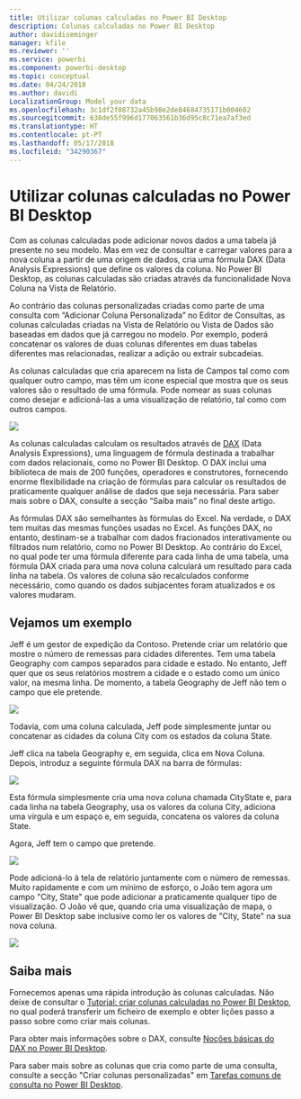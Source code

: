 ```yaml
---
title: Utilizar colunas calculadas no Power BI Desktop
description: Colunas calculadas no Power BI Desktop
author: davidiseminger
manager: kfile
ms.reviewer: ''
ms.service: powerbi
ms.component: powerbi-desktop
ms.topic: conceptual
ms.date: 04/24/2018
ms.author: davidi
LocalizationGroup: Model your data
ms.openlocfilehash: 3c1df2f08732a45b98e2de84684735171b004602
ms.sourcegitcommit: 638de55f996d177063561b36d95c8c71ea7af3ed
ms.translationtype: HT
ms.contentlocale: pt-PT
ms.lasthandoff: 05/17/2018
ms.locfileid: "34290367"
---
```

# <a name="using-calculated-columns-in-power-bi-desktop"></a>Utilizar colunas calculadas no Power BI Desktop
Com as colunas calculadas pode adicionar novos dados a uma tabela já presente no seu modelo. Mas em vez de consultar e carregar valores para a nova coluna a partir de uma origem de dados, cria uma fórmula DAX (Data Analysis Expressions) que define os valores da coluna. No Power BI Desktop, as colunas calculadas são criadas através da funcionalidade Nova Coluna na Vista de Relatório.

Ao contrário das colunas personalizadas criadas como parte de uma consulta com “Adicionar Coluna Personalizada” no Editor de Consultas, as colunas calculadas criadas na Vista de Relatório ou Vista de Dados são baseadas em dados que já carregou no modelo. Por exemplo, poderá concatenar os valores de duas colunas diferentes em duas tabelas diferentes mas relacionadas, realizar a adição ou extrair subcadeias.

As colunas calculadas que cria aparecem na lista de Campos tal como com qualquer outro campo, mas têm um ícone especial que mostra que os seus valores são o resultado de uma fórmula. Pode nomear as suas colunas como desejar e adicioná-las a uma visualização de relatório, tal como com outros campos.

![](media/desktop-calculated-columns/calccolinpbid_fields.png)

As colunas calculadas calculam os resultados através de [DAX](https://msdn.microsoft.com/library/gg413422.aspx) (Data Analysis Expressions), uma linguagem de fórmula destinada a trabalhar com dados relacionais, como no Power BI Desktop. O DAX inclui uma biblioteca de mais de 200 funções, operadores e construtores, fornecendo enorme flexibilidade na criação de fórmulas para calcular os resultados de praticamente qualquer análise de dados que seja necessária. Para saber mais sobre o DAX, consulte a secção “Saiba mais” no final deste artigo.

As fórmulas DAX são semelhantes às fórmulas do Excel. Na verdade, o DAX tem muitas das mesmas funções usadas no Excel. As funções DAX, no entanto, destinam-se a trabalhar com dados fracionados interativamente ou filtrados num relatório, como no Power BI Desktop. Ao contrário do Excel, no qual pode ter uma fórmula diferente para cada linha de uma tabela, uma fórmula DAX criada para uma nova coluna calculará um resultado para cada linha na tabela. Os valores de coluna são recalculados conforme necessário, como quando os dados subjacentes foram atualizados e os valores mudaram.

## <a name="lets-look-at-an-example"></a>Vejamos um exemplo
Jeff é um gestor de expedição da Contoso. Pretende criar um relatório que mostre o número de remessas para cidades diferentes. Tem uma tabela Geography com campos separados para cidade e estado. No entanto, Jeff quer que os seus relatórios mostrem a cidade e o estado como um único valor, na mesma linha. De momento, a tabela Geography de Jeff não tem o campo que ele pretende.

![](media/desktop-calculated-columns/calccolinpbid_cityandstatefields.png)

Todavia, com uma coluna calculada, Jeff pode simplesmente juntar ou concatenar as cidades da coluna City com os estados da coluna State.

Jeff clica na tabela Geography e, em seguida, clica em Nova Coluna. Depois, introduz a seguinte fórmula DAX na barra de fórmulas:

![](media/desktop-calculated-columns/calccolinpbid_formula.png)

Esta fórmula simplesmente cria uma nova coluna chamada CityState e, para cada linha na tabela Geography, usa os valores da coluna City, adiciona uma vírgula e um espaço e, em seguida, concatena os valores da coluna State.

Agora, Jeff tem o campo que pretende.

![](media/desktop-calculated-columns/calccolinpbid_citystatefield.png)

Pode adicioná-lo à tela de relatório juntamente com o número de remessas. Muito rapidamente e com um mínimo de esforço, o João tem agora um campo "City, State" que pode adicionar a praticamente qualquer tipo de visualização. O João vê que, quando cria uma visualização de mapa, o Power BI Desktop sabe inclusive como ler os valores de "City, State" na sua nova coluna.

![](media/desktop-calculated-columns/calccolinpbid_citystatemap.png)

## <a name="learn-more"></a>Saiba mais
Fornecemos apenas uma rápida introdução às colunas calculadas. Não deixe de consultar o [Tutorial: criar colunas calculadas no Power BI Desktop](desktop-tutorial-create-calculated-columns.md), no qual poderá transferir um ficheiro de exemplo e obter lições passo a passo sobre como criar mais colunas. 

Para obter mais informações sobre o DAX, consulte [Noções básicas do DAX no Power BI Desktop](desktop-quickstart-learn-dax-basics.md).

Para saber mais sobre as colunas que cria como parte de uma consulta, consulte a secção "Criar colunas personalizadas" em [Tarefas comuns de consulta no Power BI Desktop](desktop-common-query-tasks.md).  

